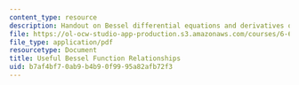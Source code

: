 ```yaml
---
content_type: resource
description: Handout on Bessel differential equations and derivatives of Bessel functions,
file: https://ol-ocw-studio-app-production.s3.amazonaws.com/courses/6-642-continuum-electromechanics-fall-2008/b7af4bf70ab9b4b90f9995a82afb72f3_bessel.pdf
file_type: application/pdf
resourcetype: Document
title: Useful Bessel Function Relationships
uid: b7af4bf7-0ab9-b4b9-0f99-95a82afb72f3
---
```

